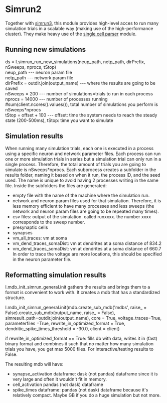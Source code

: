 # Simrun2

Together with [simrun3](../simrun3/), this module provides high-level acces to run many simulation trials in a scalable way (making use of the high-performance cluster). They make heavy use of the [single cell parser](../single_cell_parser/) module.

## Running new simulations

ds = I.simrun_run_new_simulations(neup_path, netp_path, dirPrefix, nSweeps, nprocs, tStop) <br/>
neup_path --- neuron param file  <br/>
netp_path --- network param file <br/>
dirPrefix = outdir.join(output_name) --- where the results are going to be saved <br/>
nSweeps = 200 --- number of simulations=trials to run in each process <br/>
nprocs = 14000 --- number of processes running #sum(client.ncores().values()), total number of simulations you perform is nSweeps*nprocs <br/>
tStop = offset + 100 --- offset: time the system needs to reach the steady state (200-500ms), tStop: time you want to simulate <br/>

## Simulation results
When running many simulation trials, each one is executed in a process using a specific neuron and network parameter files. Each process can run one or more simulation trials in series but a simulation trial can only run in a single process. Therefore, the total amount of trials you are going to simulate is nSweeps*nprocs.
Each subprocess creates a subfolder in the results folder, naming it based on when it run, the process ID, and the seed used. The name is unique to avoid having 2 processes writing in the same file. Inside the subfolders the files are generated:
- empty file with the name of the machine where the simulation run. 
- network and neuron param files used for that simulation. Therefore, it is less memory efficient to have many processes and less sweeps (the network and neuron param files are going to be repeated many times).
- csv files: output of the simulation. called runxxxx. the number xxxx corresponds to the sweep number. 
- presynaptic cells
- synapses
- vm_all_traces: vm at soma
- vm_dend_traces_somaDist: vm at dendrites at a soma distance of 834.2
- vm_dend_traces_somaDist: vm at dendrites at a soma distance of 660.7
In order to trace the voltage are more locations, this should be specified in the neuron parameter file.

## Reformatting simulation results
I.mdb_init_simrun_general.init gathers the results and brings them to a format is convenient to work with. It creates a mdb that has a standardized structure.

I.mdb_init_simrun_general.init(mdb.create_sub_mdb('mdbs', raise_ = False).create_sub_mdb(output_name, raise_ = False), 
                                   simresult_path=outdir.join(output_name), 
                                   core = True, voltage_traces=True, parameterfiles =True,
                                   rewrite_in_optimized_format = True,
                                   dendritic_spike_times_threshold = -30.0,
                                   client = client)

if rewrite_in_optimized_format == True: fills db with data, writes it in (fast) binary format and combines it such that no matter how many simulation trials you have, you get max 5000 files. For interactive/testing results to False.

The resulting mdb will have:
- synapse_activation dataframe: dask (not pandas) dataframe since it is very large and often it wouldn't fit in memory.
- cell_activation pandas (not dask) dataframe
- spike_times dataframe: pandas (not dask) dataframe because it's relatively compact. Maybe GB if you do a huge simulation but not more.
